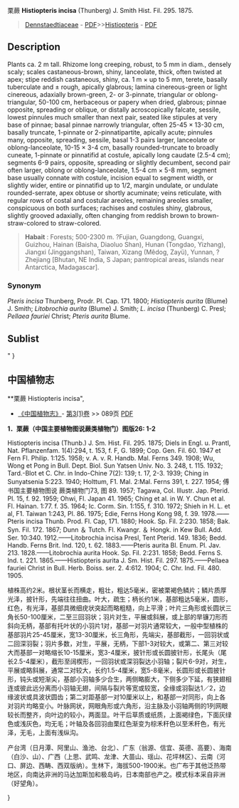 栗蕨 **Histiopteris incisa** (Thunberg) J. Smith Hist. Fil. 295. 1875.

> [Dennstaedtiaceae](http://www.iplant.cn/info/Dennstaedtiaceae?t=foc) - [PDF](http://www.iplant.cn/foc/pdf/Dennstaedtiaceae.pdf)>>[Histiopteris](http://www.iplant.cn/info/Histiopteris?t=foc) - [PDF](http://www.iplant.cn/foc/pdf/Histiopteris.pdf)

## Description

Plants ca. 2 m tall. Rhizome long creeping, robust, to 5 mm in diam., densely scaly; scales castaneous-brown, shiny, lanceolate, thick, often twisted at apex; stipe reddish castaneous, shiny, ca. 1 m × up to 5 mm, terete, basally tuberculate and ± rough, apically glabrous; lamina cinereous-green or light cinereous, adaxially brown-green, 2- or 3-pinnate, triangular or oblong-triangular, 50-100 cm, herbaceous or papery when dried, glabrous; pinnae opposite, spreading or oblique, or distally acroscopically falcate, sessile, lowest pinnules much smaller than next pair, seated like stipules at very base of pinnae; basal pinnae narrowly triangular, often 25-45 × 13-30 cm, basally truncate, 1-pinnate or 2-pinnatipartite, apically acute; pinnules many, opposite, spreading, sessile, basal 1-3 pairs larger, lanceolate or oblong-lanceolate, 10-15 × 3-4 cm, basally rounded-truncate to broadly cuneate, 1-pinnate or pinnatifid at costule, apically long caudate (2.5-4 cm); segments 6-9 pairs, opposite, spreading or slightly decumbent, second pair often larger, oblong or oblong-lanceolate, 1.5-4 cm × 5-8 mm, segment base usually connate with costule, incision equal to segment width, or slightly wider, entire or pinnatifid up to 1/2, margin undulate, or undulate rounded-serrate, apex obtuse or shortly acuminate; veins reticulate, with regular rows of costal and costular areoles, remaining areoles smaller, conspicuous on both surfaces; rachises and costules shiny, glabrous, slightly grooved adaxially, often changing from reddish brown to brown-straw-colored to straw-colored.


> **Habait** : 
> Forests; 500-2300 m. ?Fujian, Guangdong, Guangxi, Guizhou, Hainan (Baisha, Diaoluo Shan), Hunan (Tongdao, Yizhang), Jiangxi (Jinggangshan), Taiwan, Xizang (Mêdog, Zayü), Yunnan, ?Zhejiang [Bhutan, NE India, S Japan; pantropical areas, islands near Antarctica, Madagascar].

### Synonym
*Pteris incisa* Thunberg, Prodr. Pl. Cap. 171. 1800; *Histiopteris aurita* (Blume) J. Smith; *Litobrochia aurita* (Blume) J. Smith; *L. incisa* (Thunberg) C. Presl; *Pellaea fauriei* Christ; *Pteris aurita* Blume.


## Sublist
"
}
## 中国植物志



**栗蕨 Histiopteris incisa",



* [《中国植物志》](http://www.iplant.cn/frps)- [第3(1)卷](http://www.iplant.cn/frps/vol/3(1)) >> 089页 [PDF](http://www.iplant.cn/frps/pdf/3(1)/089.PDF)


**1．栗蕨（中国主要植物图说蕨类植物门）图版26: 1-2**

Histiopteris incisa (Thunb.) J. Sm. Hist. Fil. 295. 1875; Diels in Engl. u. Prantl, Nat. Pflanzenfam. 1(4):294, t. 153, f. F, G. 1899; Cop. Gen. Fil. 60. 1947 et Fern Fl. Philip. 1:125. 1958; v. A. v. R. Handb. Mal. Ferns 349. 1908; Wu, Wong et Pong in Bull. Dept. Biol. Sun Yatsen Univ. No. 3. 248, t. 115. 1932; Tard.-Blot et C. Chr. in Indo-Chine 7(2): 139; t. 17, 2-3. 1939; Ching in Sunyatsenia 5:223. 1940; Holttum, F1. Mal. 2:Mal. Ferns 391, t. 227. 1954; 傅书国主要植物图说 蕨类植物门73, 图 89. 1957; Tagawa, Col. Illustr. Jap. Pterid. Pl. 15, f. 92. 1959; Ohwi, Fl. Japan 41. 1965; Ching et al. in W. Y. Chun et al. Fl. Hainan. 1:77. f. 35. 1964; Ic. Corm. Sin. 1:155, f. 310. 1972; Shieh in H. L. et al, F1. Taiwan 1:243, Pl. 86. 1975; Edie, Ferns Hong Kong 98, f. 39. 1978.——Pteris incisa Thunb. Prod. Fl. Cap, 171. 1880; Hook. Sp. Fil. 2:230. 1858; Bak. Syn. Fil. 172. 1867; Dunn ＆ Tutch. Fl. Kwangr. ＆ Hongk. in Kew Bull. Add. Ser. 10:340. 1912.——Litobrochia incisa Presl, Tent Pterid. 149. 1836; Bedd. Handb. Ferns Brit. Ind. 120, t. 62. 1883.——Pteris aurita Bl. Enum. Pl. Jav. 213. 1828.——Litobrochia aurita Hook. Sp. Fil. 2:231. 1858; Bedd. Ferns S. Ind. t. 221. 1865.——Histiopteris aurita J. Sm. Hist. Fil. 297. 1875.——Pellaea fauriei Christ in Bull. Herb. Boiss. ser. 2. 4:612. 1904; C. Chr. Ind. Fil. 480. 1905.

植株高约2米。根状茎长而横走，粗壮，粗达5毫米，密被栗褐色鳞片；鳞片质厚光泽，披针形，先端往往扭曲。叶大，疏生；柄长约1米，基部粗达5毫米，圆形，红色，有光泽，基部具微细疣状突起而略粗糙，向上平滑；叶片三角形或长圆状三角长50-100厘米，二至三回羽状；羽片对生，平展或斜展，或上部的旱镰刀形而斜向无柄，基部有托叶状的小羽片1对，基部一对羽片通常较大，一般中型植株的基部羽片25-45厘米，宽13-30厘米，长三角形，先端尖，基部截形，一回羽状或二回深羽裂；羽片多数，对生，平展，无柄，下部1-3对较大，或第二、第三对较大而基部一对略缩长10-15厘米，宽3-4厘米，披针形或长圆披针形，长尾头（尾长2.5-4厘米），截形至阔楔形，一回羽状或深羽裂达小羽轴；裂片6-9对，对生，平展或略斜展，通常二对较大，长约1.5-4厘米，宽5-8毫米，长圆形或长圆披针形，钝头或短渐尖，基部小羽轴多少合生，两侧略膨大，下侧多少下延，有狭翅相连或彼此远分离而小羽轴无翅，间隔与裂片等宽或较宽，全缘或羽裂达1／2，边缘波状或具波状圆齿；第二对距基部一对10厘米以上，和基部一对同形，向上各对羽片均略变小。叶脉网状，网眼角形或六角形，沿主脉及小羽轴两侧的1列网眼较长而整齐，向叶边的较小，两面显。叶干后草质或纸质，上面褐绿色，下面灰绿色或浅灰色，均无毛；叶轴及各回羽由栗红色渐变为棕禾秆色以至禾秆色，有光泽，无毛，上面有浅纵沟。

产台湾（日月潭、阿里山、渔池、台北）、广东（翁源、信宜、英德、高要）、海南（白沙、山）、广西（上思、武鸣、龙津、大苗山、瑶山、花坪林区）、云南（河口、屏边、西畴、西双版纳）。生林下，海拔500-1900米。也广布于其他泛热带地区，向南达非洲的马达加斯加和极岛屿，日本南部也产之。模式标本采自非洲（好望角）。



}